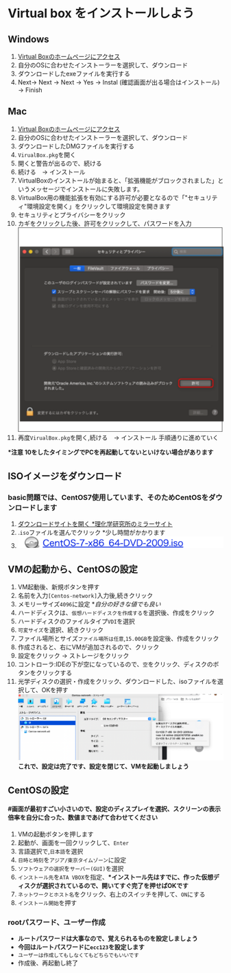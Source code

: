 # Virtual box をインストールしよう


## Windows
1. [Virtual Boxのホームページにアクセス](https://www.oracle.com/jp/virtualization/technologies/vm/downloads/virtualbox-downloads.html)
2. 自分のOSに合わせたインストーラーを選択して、ダウンロード
3. ダウンロードしたexeファイルを実行する
4. Next→ Next → Next → Yes → Instal (確認画面が出る場合はインストール) → Finish  

## Mac

1. [Virtual Boxのホームページにアクセス](https://www.oracle.com/jp/virtualization/technologies/vm/downloads/virtualbox-downloads.html)
2. 自分のOSに合わせたインストーラーを選択して、ダウンロード
3. ダウンロードしたDMGファイルを実行する
4. `VirualBox.pkg`を開く
5. 開くと警告が出るので、続ける
6. 続ける　→ インストール
7. VirtualBoxのインストールが始まると、「拡張機能がブロックされました」というメッセージでインストールに失敗します。
8. VirtualBox用の機能拡張を有効にする許可が必要となるので「"セキュリティ"環境設定を開く」をクリックして環境設定を開きます
9. セキュリティとプライバシーをクリック
10. カギをクリックした後、許可をクリックして、パスワードを入力
![この画面を開く](fig/mac_security1.drawio.svg)
11. 再度`VirualBox.pkg`を開く,続ける　→ インストール 手順通りに進めていく

__*注意 10をしたタイミングでPCを再起動してないといけない場合があります__

## ISOイメージをダウンロード
### basic問題では、CentOS7使用しています、そのためCentOSをダウンロードします

1. [ダウンロードサイトを開く *理化学研究所のミラーサイト](http://ftp.riken.jp/Linux/centos/7.9.2009/isos/x86_64/)
2. .`iso`ファイルを選んでクリック *少し時間がかかります
3. ![](fig/centos_iso.drawio.svg) 

## VMの起動から、CentOSの設定
1. VM起動後、新規ボタンを押す
2. 名前を入力`[Centos-network]`入力後,続きクリック
3. メモリーサイズ`4096`に設定   **自分の好きな値でも良い*
4. ハードディスクは、`仮想ハードディスクを作成する`を選択後、作成をクリック
5. ハードディスクのファイルタイプ`VDI`を選択
6. `可変サイズ`を選択、続きクリック
7. ファイル場所とサイズ`ファイル場所は任意`,`15.00GB`を設定後、作成をクリック
8. 作成されると、右にVMが追加されるので、クリック
9. 設定をクリック → ストレージをクリック
10. コントローラ:IDEの下が空になっているので、`空`をクリック、ディスクのボタンをクリックする
11. 光学ディスクの選択・作成をクリック、ダウンロードした、isoファイルを選択して、OKを押す
![](fig/VM_setting.drawio.svg)
__これで、設定は完了です、設定を閉じて、VMを起動しましょう__



## CentOSの設定
#### #画面が最初すごい小さいので、設定のディスプレイを選択、スクリーンの表示倍率を自分に合った、数値まであげて合わせてください

1. VMの起動ボタンを押します
2. 起動が、画面を一回クリックして、`Enter`
3. 言語選択で,`日本語`を選択
4. `日時と時刻`を`アジア/東京タイムゾーン`に設定
5. `ソフトウェアの選択`を`サーバー(GUI)`を選択
6. `インストール先`を`ATA VBOX`を指定、__*インストール先はすでに、作った仮想ディスクが選択されているので、開いてすぐ完了を押せばOKです__
7. `ネットワークとホスト名`をクリック、右上のスイッチを押して、`ON`にする
8. `インストール開始`を押す


### rootパスワード、ユーザー作成

- __ルートパスワードは大事なので、覚えられるものを設定しましょう__
- __今回はルートパスワードに`ecc123`を設定します__
- `ユーザーは作成してもしなくてもどちらでもいいです`
- 作成後、再起動し終了